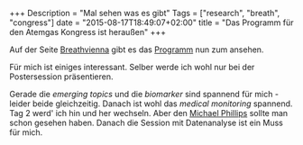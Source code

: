 +++
Description = "Mal sehen was es gibt"
Tags = ["research", "breath", "congress"]
date = "2015-08-17T18:49:07+02:00"
title = "Das Programm für den Atemgas Kongress ist heraußen"
+++

Auf der Seite [Breathvienna](http://breathvienna.at) gibt es das [Programm](http://breathvienna.at/wp-content/uploads/2015/08/CLICK-HERE-to-download-IABR-summit-2015-PROGRAM.pdf) nun zum ansehen.

Für mich ist einiges interessant.  Selber werde ich wohl nur bei der
Postersession präsentieren. 

Gerade die *emerging topics* und die *biomarker* sind spannend für
mich - leider beide gleichzeitig.  Danach ist wohl das *medical
monitoring* spannend.  Tag 2 werd' ich hin und her wechseln.  Aber den
[Michael Phillips](http://www.menssanaresearch.com/about_staff_Menssana.html)
sollte man schon gesehen haben.  Danach die Session mit Datenanalyse
ist ein Muss für mich.


